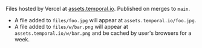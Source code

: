 Files hosted by Vercel at [assets.temporal.io](https://assets.temporal.io). Published on merges to `main`.

- A file added to `files/foo.jpg` will appear at `assets.temporal.io/foo.jpg`.
- A file added to `files/w/bar.png` will appear at `assets.temporal.io/w/bar.png` and be cached by user's browsers for a week.